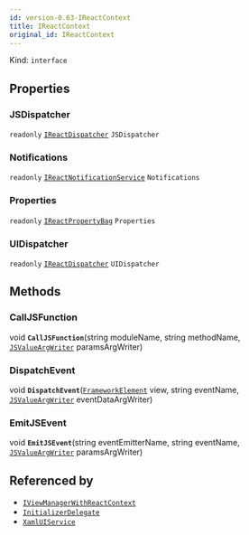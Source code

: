 ```yaml
---
id: version-0.63-IReactContext
title: IReactContext
original_id: IReactContext
---
```


Kind: `interface`



## Properties
### JSDispatcher
`readonly`  [`IReactDispatcher`](IReactDispatcher) `JSDispatcher`

### Notifications
`readonly`  [`IReactNotificationService`](IReactNotificationService) `Notifications`

### Properties
`readonly`  [`IReactPropertyBag`](IReactPropertyBag) `Properties`

### UIDispatcher
`readonly`  [`IReactDispatcher`](IReactDispatcher) `UIDispatcher`



## Methods
### CallJSFunction
void **`CallJSFunction`**(string moduleName, string methodName, [`JSValueArgWriter`](JSValueArgWriter) paramsArgWriter)



### DispatchEvent
void **`DispatchEvent`**([`FrameworkElement`](https://docs.microsoft.com/uwp/api/Windows.UI.Xaml.FrameworkElement) view, string eventName, [`JSValueArgWriter`](JSValueArgWriter) eventDataArgWriter)



### EmitJSEvent
void **`EmitJSEvent`**(string eventEmitterName, string eventName, [`JSValueArgWriter`](JSValueArgWriter) paramsArgWriter)






## Referenced by
- [`IViewManagerWithReactContext`](IViewManagerWithReactContext)
- [`InitializerDelegate`](InitializerDelegate)
- [`XamlUIService`](XamlUIService)
